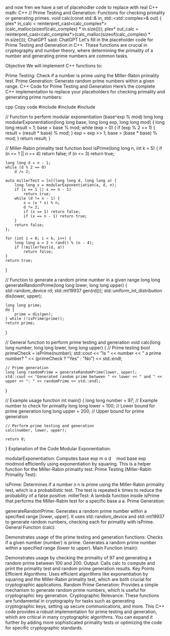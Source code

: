 and now fren we have a set of placehodler code to replace with real C++ math:
C++
            //      Prime Testing and Generation: Functions for checking primality or generating primes.
            void calc(const std::<double>& in, std::<std::complex<double>>& out) {
        plex* in_calc = reinterpret_cast<calc_complex*>(calc_malloc(sizeof(calc_complex) * in.size()));
        plex* out_calc = reinterpret_cast<calc_complex*>(calc_malloc(sizeof(calc_complex) * in.size()));
ChatGPT said:
ChatGPT
Let's fill in the placeholder code for Prime Testing and Generation in C++. These functions are crucial in cryptography and number theory, where determining the primality of a number and generating prime numbers are common tasks.

Objective
We will implement C++ functions to:

Prime Testing: Check if a number is prime using the Miller-Rabin primality test.
Prime Generation: Generate random prime numbers within a given range.
C++ Code for Prime Testing and Generation
Here’s the complete C++ implementation to replace your placeholders for checking primality and generating prime numbers:

cpp
Copy code
#include <iostream>
#include <vector>
#include <random>

// Function to perform modular exponentiation (base^exp % mod)
long long modularExponentiation(long long base, long long exp, long long mod) {
    long long result = 1;
    base = base % mod;
    while (exp > 0) {
        if (exp % 2 == 1) {
            result = (result * base) % mod;
        }
        exp = exp >> 1;
        base = (base * base) % mod;
    }
    return result;
}

// Miller-Rabin primality test function
bool isPrime(long long n, int k = 5) {
    if (n <= 1 || n == 4) return false;
    if (n <= 3) return true;

    long long d = n - 1;
    while (d % 2 == 0)
        d /= 2;

    auto millerTest = [n](long long d, long long a) {
        long long x = modularExponentiation(a, d, n);
        if (x == 1 || x == n - 1)
            return true;
        while (d != n - 1) {
            x = (x * x) % n;
            d *= 2;
            if (x == 1) return false;
            if (x == n - 1) return true;
        }
        return false;
    };

    for (int i = 0; i < k; i++) {
        long long a = 2 + rand() % (n - 4);
        if (!millerTest(d, a))
            return false;
    }
    return true;
}

// Function to generate a random prime number in a given range
long long generateRandomPrime(long long lower, long long upper) {
    std::random_device rd;
    std::mt19937 gen(rd());
    std::uniform_int_distribution<long long> dis(lower, upper);

    long long prime;
    do {
        prime = dis(gen);
    } while (!isPrime(prime));
    return prime;
}

// General function to perform prime testing and generation
void calc(long long number, long long lower, long long upper) {
    // Prime testing
    bool primeCheck = isPrime(number);
    std::cout << "Is " << number << " a prime number? " << (primeCheck ? "Yes" : "No") << std::endl;

    // Prime generation
    long long randomPrime = generateRandomPrime(lower, upper);
    std::cout << "Generated random prime between " << lower << " and " << upper << ": " << randomPrime << std::endl;
}

// Example usage function
int main() {
    long long number = 97;  // Example number to check for primality
    long long lower = 100;  // Lower bound for prime generation
    long long upper = 200;  // Upper bound for prime generation

    // Perform prime testing and generation
    calc(number, lower, upper);

    return 0;
}
Explanation of the Code
Modular Exponentiation:

modularExponentiation: Computes 
base
exp
m
o
d
 
 
mod
base 
exp
 modmod efficiently using exponentiation by squaring. This is a helper function for the Miller-Rabin primality test.
Prime Testing (Miller-Rabin Primality Test):

isPrime: Determines if a number 
𝑛
n is prime using the Miller-Rabin primality test, which is a probabilistic test. The test is repeated k times to reduce the probability of a false positive.
millerTest: A lambda function inside isPrime that performs the Miller-Rabin test for a specific base 
𝑎
a.
Prime Generation:

generateRandomPrime: Generates a random prime number within a specified range [lower, upper]. It uses std::random_device and std::mt19937 to generate random numbers, checking each for primality with isPrime.
General Function (calc):

Demonstrates usage of the prime testing and generation functions:
Checks if a given number (number) is prime.
Generates a random prime number within a specified range (lower to upper).
Main Function (main):

Demonstrates usage by checking the primality of 97 and generating a random prime between 100 and 200.
Output: Calls calc to compute and print the primality test and random prime generation results.
Key Points
Efficient Algorithms: Uses efficient algorithms like exponentiation by squaring and the Miller-Rabin primality test, which are both crucial for cryptographic applications.
Random Prime Generation: Provides a simple mechanism to generate random prime numbers, which is useful for cryptographic key generation.
Cryptographic Relevance: These functions are fundamental in cryptography for tasks such as generating cryptographic keys, setting up secure communications, and more.
This C++ code provides a robust implementation for prime testing and generation, which are critical in many cryptographic algorithms. You can expand it further by adding more sophisticated primality tests or optimizing the code for specific cryptographic standards.